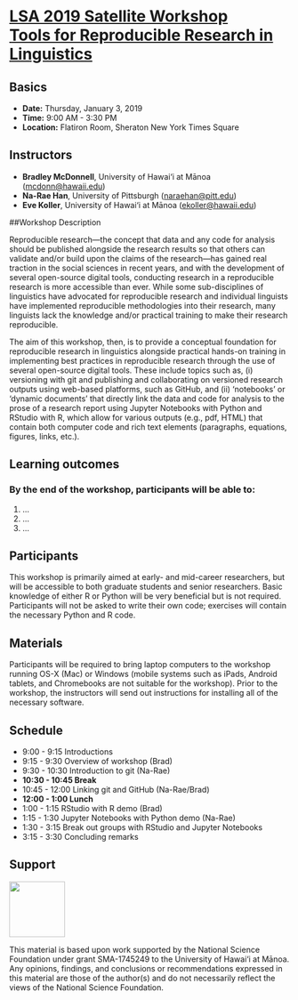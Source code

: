 # [LSA 2019 Satellite Workshop <br> Tools for Reproducible Research in Linguistics](https://www.linguisticsociety.org/content/2019-annual-meeting-satellite-workshop-tools-reproducible-research-linguistics) 



## Basics
* **Date:**	Thursday, January 3, 2019
* **Time:** 9:00 AM - 3:30 PM 
* **Location:** Flatiron Room, Sheraton New York Times Square

## Instructors
* **Bradley McDonnell**, University of Hawai‘i at Mānoa (<mcdonn@hawaii.edu>)
* **Na-Rae Han**, University of Pittsburgh (<naraehan@pitt.edu>)
* **Eve Koller**, University of Hawai‘i at Mānoa (<ekoller@hawaii.edu>)


##Workshop Description

Reproducible research—the concept that data and any code for analysis should be published alongside the research results so that others can validate and/or build upon the claims of the research—has gained real traction in the social sciences in recent years, and with the development of several open-source digital tools, conducting research in a reproducible research is more accessible than ever. While some sub-disciplines of linguistics have advocated for reproducible research and individual linguists have implemented reproducible methodologies into their research, many linguists lack the knowledge and/or practical training to make their research reproducible.

The aim of this workshop, then, is to provide a conceptual foundation for reproducible research in linguistics alongside practical hands-on training in implementing best practices in reproducible research through the use of several open-source digital tools. These include topics such as, (i) versioning with git and publishing and collaborating on versioned research outputs using web-based platforms, such as GitHub, and (ii) ‘notebooks’ or ‘dynamic documents’ that directly link the data and code for analysis to the prose of a research report using Jupyter Notebooks with Python and RStudio with R, which allow for various outputs (e.g., pdf, HTML) that contain both computer code  and rich text elements (paragraphs, equations, figures, links, etc.).

## Learning outcomes

### By the end of the workshop, participants will be able to: 

1. ... 
1. ...
1. ... 


## Participants
This workshop is primarily aimed at early- and mid-career researchers, but will be accessible to both graduate students and senior researchers. Basic knowledge of either R or Python will be very beneficial but is not required. Participants will not be asked to write their own code; exercises will contain the necessary Python and R code. 

## Materials
Participants will be required to bring laptop computers to the workshop running OS-X (Mac) or Windows (mobile systems such as iPads, Android tablets, and Chromebooks are not suitable for the workshop). Prior to the workshop, the instructors will send out instructions for installing all of the necessary software.

## Schedule
* 9:00 - 9:15 Introductions
* 9:15 - 9:30 Overview of workshop (Brad)
* 9:30 - 10:30 Introduction to git (Na-Rae)
* **10:30 - 10:45 Break**
* 10:45 - 12:00 Linking git and GitHub (Na-Rae/Brad)
* **12:00 - 1:00 Lunch**
* 1:00 - 1:15 RStudio with R demo (Brad)
* 1:15 - 1:30 Jupyter Notebooks with Python demo (Na-Rae)
* 1:30 - 3:15 Break out groups with RStudio and Jupyter Notebooks
* 3:15 - 3:30 Concluding remarks

## Support

<img src="https://www.nsf.gov/images/logos/NSF_4-Color_bitmap_Logo.png" width="100"/> 

This material is based upon work supported by the National Science Foundation under grant SMA-1745249 to the University of Hawai‘i at Mānoa. Any opinions, findings, and conclusions or recommendations expressed in this material are those of the author(s) and do not necessarily reflect the views of the National Science Foundation.
